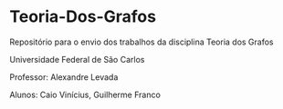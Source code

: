 # Teoria-Dos-Grafos
Repositório para o envio dos trabalhos da disciplina Teoria dos Grafos

<p>Universidade Federal de São Carlos</p>
<p>Professor: Alexandre Levada</p>
<p>Alunos: Caio Vinícius, Guilherme Franco</p>

